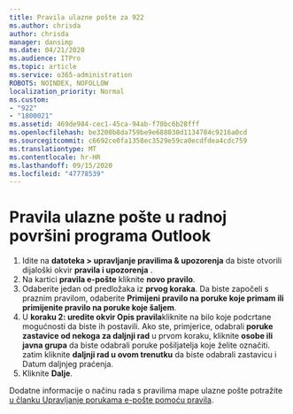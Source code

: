 ```yaml
---
title: Pravila ulazne pošte za 922
ms.author: chrisda
author: chrisda
manager: dansimp
ms.date: 04/21/2020
ms.audience: ITPro
ms.topic: article
ms.service: o365-administration
ROBOTS: NOINDEX, NOFOLLOW
localization_priority: Normal
ms.custom:
- "922"
- "1800021"
ms.assetid: 469de984-cec1-45ca-94ab-f70bc6b28fff
ms.openlocfilehash: be3200b8da759be9e688030d1134784c9216a0cd
ms.sourcegitcommit: c6692ce0fa1358ec3529e59ca0ecdfdea4cdc759
ms.translationtype: MT
ms.contentlocale: hr-HR
ms.lasthandoff: 09/15/2020
ms.locfileid: "47778539"
---
```

# <a name="inbox-rules-in-outlook-desktop"></a>Pravila ulazne pošte u radnoj površini programa Outlook

1. Idite na **datoteka > upravljanje pravilima & upozorenja** da biste otvorili dijaloški okvir **pravila i upozorenja** .
2. Na kartici **pravila e-pošte** kliknite **novo pravilo**.
3. Odaberite jedan od predložaka iz **prvog koraka**. Da biste započeli s praznim pravilom, odaberite **Primijeni pravilo na poruke koje primam ili primijenite pravilo na poruke koje šaljem**.
4. U **koraku 2: uredite okvir Opis pravila**kliknite na bilo koje podcrtane mogućnosti da biste ih postavili. Ako ste, primjerice, odabrali **poruke zastavice od nekoga za daljnji rad** u prvom koraku, kliknite **osobe ili javna grupa** da biste odabrali poruke pošiljatelja koje želite označiti. zatim kliknite **daljnji rad u ovom trenutku** da biste odabrali zastavicu i Datum daljnjeg praćenja.
5. Kliknite **Dalje**.

Dodatne informacije o načinu rada s pravilima mape ulazne pošte potražite [u članku Upravljanje porukama e-pošte pomoću pravila](https://support.office.com/article/manage-email-messages-by-using-rules-c24f5dea-9465-4df4-ad17-a50704d66c59).
